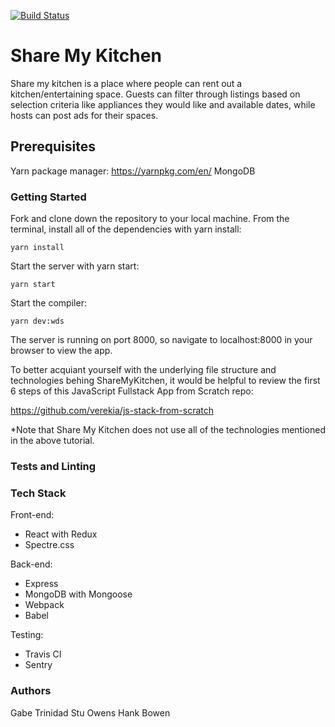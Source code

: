 [![Build Status](https://travis-ci.org/gabesangels/sharemykitchen.svg?branch=master)](https://travis-ci.org/gabesangels/sharemykitchen)

# Share My Kitchen

Share my kitchen is a place where people can rent out a kitchen/entertaining
space. Guests can filter through listings based on selection criteria like
appliances they would like and available dates, while hosts can post ads
for their spaces.

## Prerequisites 

Yarn package manager: https://yarnpkg.com/en/
MongoDB


### Getting Started

Fork and clone down the repository to your local machine. 
From the terminal, install all of the dependencies with yarn install:

```
yarn install
```
Start the server with yarn start:

```
yarn start
```
Start the compiler:

```
yarn dev:wds
```
The server is running on port 8000, so navigate to localhost:8000
in your browser to view the app.

To better acquiant yourself with the underlying file structure and technologies
behing ShareMyKitchen, it would be helpful to review the first 6 steps of this
JavaScript Fullstack App from Scratch repo:

https://github.com/verekia/js-stack-from-scratch

*Note that Share My Kitchen does not use all of the technologies mentioned in
the above tutorial. 

### Tests and Linting

### Tech Stack

Front-end:
- React with Redux
- Spectre.css 

Back-end:
- Express
- MongoDB with Mongoose
- Webpack
- Babel

Testing:
- Travis CI
- Sentry

### Authors

Gabe Trinidad
Stu Owens
Hank Bowen
